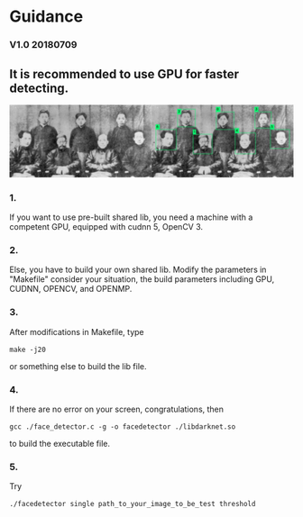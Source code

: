 #                            Guidance
###                            V1.0 20180709
## It is recommended to use GPU for faster detecting.
![avatar](data/example5.jpg)
### 1.
If you want to use pre-built shared lib, you need a machine with a competent GPU, equipped with cudnn 5, OpenCV 3.

### 2.
Else, you have to build your own shared lib. Modify the parameters in "Makefile" consider your situation, the build parameters including GPU, CUDNN, OPENCV, and OPENMP.

### 3.
After modifications in Makefile, type
```shell
make -j20
```
or something else to build the lib file.

### 4.
If there are no error on your screen, congratulations, then
```shell
gcc ./face_detector.c -g -o facedetector ./libdarknet.so
```
to build the executable file.

### 5.
Try
```shell
./facedetector single path_to_your_image_to_be_test threshold
```

